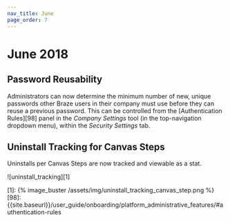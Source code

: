 ```yaml
---
nav_title: June
page_order: 7
---
```

# June 2018

## Password Reusability

Administrators can now determine the minimum number of new, unique passwords other Braze users in their company must use before they can reuse a previous password. This can be controlled from the [Authentication Rules][98] panel in the _Company Settings_ tool (in the top-navigation dropdown menu), within the _Security Settings_ tab.

## Uninstall Tracking for Canvas Steps

Uninstalls per Canvas Steps are now tracked and viewable as a stat.

![uninstall_tracking][1]

[1]: {% image_buster /assets/img/uninstall_tracking_canvas_step.png %}
[98]: {{site.baseurl}}/user_guide/onboarding/platform_administrative_features/#authentication-rules
